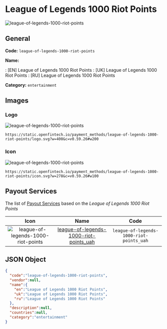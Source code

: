 
# League of Legends 1000 Riot Points 
![league-of-legends-1000-riot-points](https://static.openfintech.io/payment_methods/league-of-legends-1000-riot-points/logo.svg?w=400&c=v0.59.26#w200)  

## General 
**Code:** `league-of-legends-1000-riot-points` 
 
**Name:** 
 
:	[EN] League of Legends 1000 Riot Points 
:	[UK] League of Legends 1000 Riot Points 
:	[RU] League of Legends 1000 Riot Points 
 
**Category:** `entertainment` 
 

## Images 

### Logo 
![league-of-legends-1000-riot-points](https://static.openfintech.io/payment_methods/league-of-legends-1000-riot-points/logo.svg?w=400&c=v0.59.26#w200)  

```
https://static.openfintech.io/payment_methods/league-of-legends-1000-riot-points/logo.svg?w=400&c=v0.59.26#w200
```  

### Icon 
![league-of-legends-1000-riot-points](https://static.openfintech.io/payment_methods/league-of-legends-1000-riot-points/icon.svg?w=278&c=v0.59.26#w100)  

```
https://static.openfintech.io/payment_methods/league-of-legends-1000-riot-points/icon.svg?w=278&c=v0.59.26#w100
```  

## Payout Services 
 
The list of [Payout Services](/payout-services/) based on the _League of Legends 1000 Riot Points_ 

|Icon|Name|Code| 
|:---:|:---:|:---:| 
|![league-of-legends-1000-riot-points](https://static.openfintech.io/payout_methods/league-of-legends-1000-riot-points/icon.png?w=278&c=v0.59.26#w40) |[league-of-legends-1000-riot-points_uah](/payout-services/league-of-legends-1000-riot-points_uah/)|`league-of-legends-1000-riot-points_uah`| 
 

## JSON Object 

```json
{
  "code":"league-of-legends-1000-riot-points",
  "vendor":null,
  "name":{
    "en":"League of Legends 1000 Riot Points",
    "uk":"League of Legends 1000 Riot Points",
    "ru":"League of Legends 1000 Riot Points"
  },
  "description":null,
  "countries":null,
  "category":"entertainment"
}
```  
